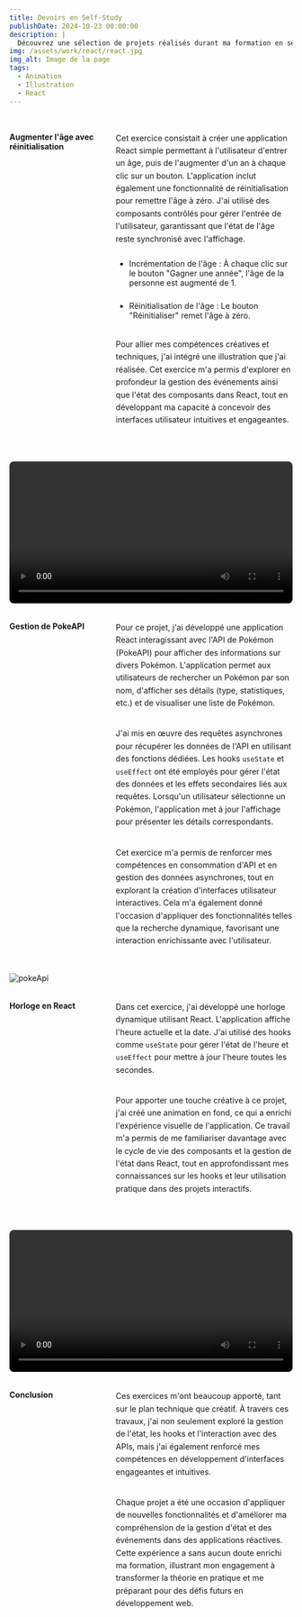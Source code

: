 ```yaml
---
title: Devoirs en Self-Study
publishDate: 2024-10-23 00:00:00
description: |
  Découvrez une sélection de projets réalisés durant ma formation en self-study, conçus pour approfondir ma maîtrise de React. Ces exercices m'ont permis d'apprendre et de pratiquer les concepts fondamentaux de cette bibliothèque, en mettant l'accent sur la création d'applications interactives et réactives.
img: /assets/work/react/react.jpg
img_alt: Image de la page 
tags:
  - Animation
  - Illustration
  - React
---
```


<section class="container">
  <h2>Augmenter l'âge avec réinitialisation</h2>
  <div class="gridItem">
    <p>
      Cet exercice consistait à créer une application React simple permettant à l'utilisateur d'entrer un âge, puis de l'augmenter d'un an à chaque clic sur un bouton. L'application inclut également une fonctionnalité de réinitialisation pour remettre l'âge à zéro. J'ai utilisé des composants contrôlés pour gérer l'entrée de l'utilisateur, garantissant que l'état de l'âge reste synchronisé avec l'affichage.
    </p>
    <ul>
      <li>Incrémentation de l'âge : À chaque clic sur le bouton "Gagner une année", l'âge de la personne est augmenté de 1.</li>
      <li>Réinitialisation de l'âge : Le bouton "Réinitialiser" remet l'âge à zéro.</li>
    </ul>
    <p>
      Pour allier mes compétences créatives et techniques, j'ai intégré une illustration que j'ai réalisée. Cet exercice m'a permis d'explorer en profondeur la gestion des événements ainsi que l'état des composants dans React, tout en développant ma capacité à concevoir des interfaces utilisateur intuitives et engageantes.
    </p>
  </div>
</section>
    <video controls>
      <source src="/assets/work/react/age.mp4" type="video/mp4">
    </video>


<section class="container">
  <h2>Gestion de PokeAPI</h2>
  <div class="gridItem">
    <p>
      Pour ce projet, j'ai développé une application React interagissant avec l'API de Pokémon (PokeAPI) pour afficher des informations sur divers Pokémon. L'application permet aux utilisateurs de rechercher un Pokémon par son nom, d'afficher ses détails (type, statistiques, etc.) et de visualiser une liste de Pokémon.
    </p>
    <p>
      J'ai mis en œuvre des requêtes asynchrones pour récupérer les données de l'API en utilisant des fonctions dédiées. Les hooks <code>useState</code> et <code>useEffect</code> ont été employés pour gérer l'état des données et les effets secondaires liés aux requêtes. Lorsqu'un utilisateur sélectionne un Pokémon, l'application met à jour l'affichage pour présenter les détails correspondants.
    </p>
    <p>
      Cet exercice m'a permis de renforcer mes compétences en consommation d'API et en gestion des données asynchrones, tout en explorant la création d'interfaces utilisateur interactives. Cela m'a également donné l'occasion d'appliquer des fonctionnalités telles que la recherche dynamique, favorisant une interaction enrichissante avec l'utilisateur.
    </p>
  </div>
</section>
<img src="/assets/work/react/pokeapi.png" alt="pokeApi" />

<section class="container">
  <h2>Horloge en React</h2>
  <div class="gridItem">
    <p>
      Dans cet exercice, j'ai développé une horloge dynamique utilisant React. L'application affiche l'heure actuelle et la date. J'ai utilisé des hooks comme <code>useState</code> pour gérer l'état de l'heure et <code>useEffect</code> pour mettre à jour l'heure toutes les secondes.
    </p>
    <p>
      Pour apporter une touche créative à ce projet, j'ai créé une animation en fond, ce qui a enrichi l'expérience visuelle de l'application. Ce travail m'a permis de me familiariser davantage avec le cycle de vie des composants et la gestion de l'état dans React, tout en approfondissant mes connaissances sur les hooks et leur utilisation pratique dans des projets interactifs.
    </p>
  </div>
</section>
    <video controls>
      <source src="/assets/work/react/horloge.mp4" type="video/mp4">
    </video>


<section class="container">
  <h2>Conclusion</h2>
  <div class="gridItem">
    <p>
      Ces exercices m'ont beaucoup apporté, tant sur le plan technique que créatif. À travers ces travaux, j'ai non seulement exploré la gestion de l'état, les hooks et l'interaction avec des APIs, mais j'ai également renforcé mes compétences en développement d'interfaces engageantes et intuitives. 
      </p>
      <p>
      Chaque projet a été une occasion d'appliquer de nouvelles fonctionnalités et d'améliorer ma compréhension de la gestion d'état et des événements dans des applications réactives. Cette expérience a sans aucun doute enrichi ma formation, illustrant mon engagement à transformer la théorie en pratique et me préparant pour des défis futurs en développement web.
    </p>
  </div>
</section>

<style>
/* Styles généraux pour le texte */
.text {
    width: auto; 
    height: auto; 
    /* margin-left: -200px;
    margin-right: -200px; */
    margin-top: 2rem;
    margin-bottom: 2rem;
}

/* Container en grid */
.container {
    display: grid;
    grid-template-columns: 1fr 2fr; 
    gap: 2rem;
    margin-bottom: 2rem;
    max-width: none; 
    width: auto;
}

.container h2 {
    margin: 0; 
    font-size: var(--text-xl);
    text-align: left;
}

.container h2:first-of-type {
    margin-top: 2rem;
}

.container h2:last-of-type {
    margin-bottom: 2rem;
}

.gridItem  p {
    font-size: var(--text-lg);
    line-height: 1.6;
     margin-top: 2rem;
}

/* .gridItem  p:first-of-type {
    margin-top: 2rem;
} */

.gridItem p:last-of-type {
    margin-top: 2rem; /* Applique une marge supérieure de 2rem au dernier paragraphe */
}

/* Styles pour les vidéos */
video {
    width: 100%; 
    height: auto; 
    margin-top: 1rem;
    border-radius: 8px; 
}

/* Styles pour les listes */
.gridItem ul {
    margin: 1.5rem 0; /* 1.5rem en haut et en bas */
}

.gridItem ul li {
    font-size: var(--text-md); 
    margin-bottom: 1.5rem; 
}

/* Media query pour les appareils mobiles */
@media (max-width: 768px) {
    .text {
        margin: 1rem;
    }

    .container {
        grid-template-columns: 1fr; 
    }

    .container h2 {
        font-size: var(--text-lg); 
    }

    .container p {
        font-size: var(--text-md); 
    }
}
</style>
